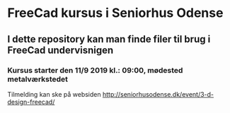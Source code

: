 # FreeCad kursus i Seniorhus Odense
## I dette repository kan man finde filer til brug i FreeCad undervisnigen  
### Kursus starter den 11/9 2019 kl.: 09:00, mødested metalværkstedet 
Tilmelding kan ske på websiden  http://seniorhusodense.dk/event/3-d-design-freecad/  
